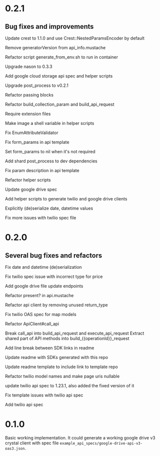 # 0.2.1

## Bug fixes and improvements

Update crest to 1.1.0 and use Crest::NestedParamsEncoder by default

Remove generatorVersion from api_info.mustache

Refactor script generate_from_env.sh to run in container

Upgrade nason to 0.3.3

Add google cloud storage api spec and helper scripts

Upgrade post_process to v0.2.1

Refactor passing blocks

Refactor build_collection_param and build_api_request

Require extension files

Make image a shell variable in helper scripts

Fix EnumAttributeValidator

Fix form_params in api template

Set form_params to nil when it's not required

Add shard post_process to dev dependencies

Fix param description in api template

Refactor helper scripts

Update google drive spec

Add helper scripts to generate twilio and google drive clients

Explicitly (de)serialize date, datetime values

Fix more issues with twilio spec file

# 0.2.0

## Several bug fixes and refactors

Fix date and datetime (de)serialization

Fix twilio spec issue with incorrect type for price

Add google drive file update endpoints

Refactor present? in api.mustache

Refactor api client by removing unused return_type

Fix twilio OAS spec for map models

Refactor ApiClient#call_api

Break call_api into build_api_request and execute_api_request
Extract shared part of API methods into build_{{operationId}}_request

Add line break between SDK links in readme

Update readme with SDKs generated with this repo

Update readme template to include link to template repo

Refactor twilio model names and make page uris nullable

update twilio api spec to 1.23.1, also added the fixed version of it

Fix template issues with twilio api spec

Add twilio api spec

# 0.1.0

Basic working implementation. It could generate a working google drive v3 crystal client with spec file `example_api_specs/google-drive-api-v3-oas3.json`.
